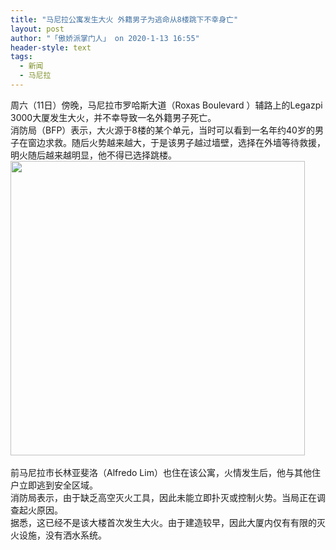 ```yaml
---
title: "马尼拉公寓发生大火 外籍男子为逃命从8楼跳下不幸身亡"
layout: post
author: "「傲娇派掌门人」 on 2020-1-13 16:55"
header-style: text
tags:
  - 新闻
  - 马尼拉
---
```


<head></head>
<body>
  周六（11日）傍晚，马尼拉市罗哈斯大道（Roxas Boulevard ）辅路上的Legazpi 3000大厦发生大火，并不幸导致一名外籍男子死亡。
 <br> 消防局（BFP）表示，大火源于8楼的某个单元，当时可以看到一名年约40岁的男子在窗边求救。随后火势越来越大，于是该男子越过墙壁，选择在外墙等待救援，明火随后越来越明显，他不得已选择跳楼。
 <br> 
 <ignore_js_op> 
  <img aid="1326754" src="https://bbs.boniu123.cc/data/attachment/forum/202001/13/103534e0ee1eb85i0i60s3.png" zoomfile="data/attachment/forum/202001/13/103534e0ee1eb85i0i60s3.png" file="data/attachment/forum/202001/13/103534e0ee1eb85i0i60s3.png" width="471" inpost="1"> 
  <div class="tip tip_4 aimg_tip" id="aimg_1326754_menu" style="position: absolute; display: none" disautofocus="true"> 
   <div class="xs0"> 
    <p><strong>Fire.PNG</strong> <em class="xg1">(123.02 KB, 下载次数: 0)</em></p> 
    <p> <a href="forum.php?mod=attachment&amp;aid=MTMyNjc1NHw1OWU0YzFlMnwxNTc4OTIwNTI5fDB8NTUwNjYy&amp;nothumb=yes" target="_blank">下载附件</a> &nbsp;<a href="javascript:;" onclick="showWindow(this.id, this.getAttribute('url'), 'get', 0);" id="savephoto_1326754" url="home.php?mod=spacecp&amp;ac=album&amp;op=saveforumphoto&amp;aid=1326754&amp;handlekey=savephoto_1326754">保存到相册</a> </p> 
    <p class="xg1 y"><span title="2020-1-13 10:35">10&nbsp;小时前</span> 上传</p> 
   </div> 
   <div class="tip_horn"></div> 
  </div> 
 </ignore_js_op> 
 <br> 
 <br> 前马尼拉市长林亚斐洛（Alfredo Lim）也住在该公寓，火情发生后，他与其他住户立即逃到安全区域。
 <br> 消防局表示，由于缺乏高空灭火工具，因此未能立即扑灭或控制火势。当局正在调查起火原因。
 <br> 据悉，这已经不是该大楼首次发生大火。由于建造较早，因此大厦内仅有有限的灭火设施，没有洒水系统。
 <br> 
 <br>
</body>


